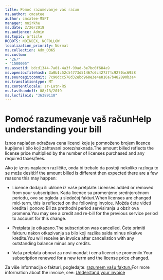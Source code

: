 ```yaml
---
title: Pomoć razumevanje vaš račun
ms.author: cmcatee
author: cmcatee-MSFT
manager: mnirkhe
ms.date: 2/20/2018
ms.audience: Admin
ms.topic: article
ROBOTS: NOINDEX, NOFOLLOW
localization_priority: Normal
ms.collection: Adm_O365
ms.custom:
- "267"
- "1500005"
ms.assetid: bdcd1344-7a01-4a3f-90ad-3e7bc0f684a9
ms.openlocfilehash: 3a0b1c52c54773d51467c6c427374c9270ac6938
ms.sourcegitcommit: 7c90dcc570d32ebd968e3e4e816a7b482890b3a4
ms.translationtype: MT
ms.contentlocale: sr-Latn-RS
ms.lasthandoff: 08/13/2019
ms.locfileid: "36389118"
---
```

# <a name="help-understanding-your-bill"></a><span data-ttu-id="f8333-102">Pomoć razumevanje vaš račun</span><span class="sxs-lookup"><span data-stu-id="f8333-102">Help understanding your bill</span></span>

<span data-ttu-id="f8333-103">Iznos naplaćen odražava cena licenci koje je pomnoženo brojem licence kupljene i bilo koji zahtevani porez/naknada.</span><span class="sxs-lookup"><span data-stu-id="f8333-103">The amount billed reflects the license price multiplied by the number of licenses purchased and any required taxes/fees.</span></span>
  
<span data-ttu-id="f8333-104">Ako je iznos naplaćen različite, onda bi trebalo da postoji nekoliko razloga to se može desiti:</span><span class="sxs-lookup"><span data-stu-id="f8333-104">If the amount billed is different then expected there are a few reasons this may happen:</span></span>
  
- <span data-ttu-id="f8333-105">Licence dodaju ili uklone iz vaše pretplate.</span><span class="sxs-lookup"><span data-stu-id="f8333-105">Licenses added or removed from your subscription.</span></span> <span data-ttu-id="f8333-106">Kada licence su promenjene srednjoročnom periodu, ovo se ogleda u sledećoj fakturi.</span><span class="sxs-lookup"><span data-stu-id="f8333-106">When licenses are changed mid-term, this is reflected on the following invoice.</span></span> <span data-ttu-id="f8333-107">Možda ćete videti kredita i ponovo Bil za prethodni period servisiranja u obzir ova promena.</span><span class="sxs-lookup"><span data-stu-id="f8333-107">You may see a credit and re-bill for the previous service period to account for this change.</span></span>

- <span data-ttu-id="f8333-108">Pretplata je otkazano.</span><span class="sxs-lookup"><span data-stu-id="f8333-108">The subscription was cancelled.</span></span> <span data-ttu-id="f8333-109">Ćete primiti fakturu nakon otkazivanja sa bilo koji razlika salda minus nikakve kredite.</span><span class="sxs-lookup"><span data-stu-id="f8333-109">You will receive an invoice after cancellation with any outstanding balance minus any credits.</span></span>

- <span data-ttu-id="f8333-110">Vaša pretplata obnovi za novi mandat i cena licenci se promenilo.</span><span class="sxs-lookup"><span data-stu-id="f8333-110">Your subscription renewed for a new term and the license price changed.</span></span>

<span data-ttu-id="f8333-111">Za više informacija o fakturi, pogledajte: [razumem vašu fakturu](https://docs.microsoft.com/en-us/office365/admin/subscriptions-and-billing/understand-your-invoice)</span><span class="sxs-lookup"><span data-stu-id="f8333-111">For more information about the invoice, see: [Understand your invoice](https://docs.microsoft.com/en-us/office365/admin/subscriptions-and-billing/understand-your-invoice)</span></span>